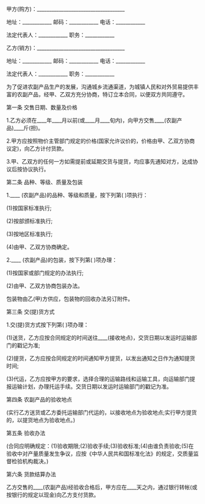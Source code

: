 
 


甲方(购方)：____________________________________


地址：____________ 邮码：____________ 电话：____________


法定代表人：____________ 职务：____________


乙方(销方)：____________________________________


地址：____________ 邮码：____________ 电话：____________


法定代表人：____________ 职务：____________


为了促进农副产品生产的发展，沟通城乡流通渠道，为城镇人民和对外贸易提供丰富的农副产品，经甲、乙双方充分协商，特订立本合同，以便双方共同遵守。


第一条 交售日期、数量及价格


1.乙方必须在____年____月以前(或____月____旬内)，向甲方交售____(农副产品)____斤(担)。


2.甲方应按照物价主管部门规定的价格(国家允许议价的，价格由甲、乙双方协商议定)，向乙方计付货款。


3.甲、乙双方的任何一方如需提前或延期交货与提货，均应事先通知对方，达成协议后按协议执行。


第二条 品种、等级、质量及包装


1.____ (农副产品)的品种、等级和质量，按下列第( )项执行：


(1)按国家标准执行;


(2)按部颁标准执行;


(3)按地区标准执行;


(4)由甲、乙双方协商确定。


2.____ (农副产品)的包装，按下列第( )项办理：


(1)按国家或部门规定的办法执行;


(2)由甲、乙双方协商包装办法。


包装物由乙(甲)方供应，包装物的回收办法另订附件。


第三条 交(提)货方式


1.交(提)货方式按下列第( )项办理：


(1)送货，乙方应按合同规定的时间送往____(接收地点)，交货日期以发运时运输部门的戳记为准;


(2)提货，乙方应按合同规定的时间通知甲方提货，以发出通知之日作为通知提货时间;


(3)代运，乙方应按甲方的要求，选择合理的运输路线和运输工具，向运输部门提报运输计划，办理托运手续。交货日期以发运时运输部门的戳记为准。


第四条 农副产品的验收地点


(实行乙方送货或乙方委托运输部门代运的，以接收地点为验收地点;实行甲方提货的，以提货地点为验收地点。)


第五条 验收办法


(合同应明确规定：(1)验收期限;(2)验收手续;(3)验收标准;(4)由谁负责验收;(5)在验收中对产量质量发生争议，应按《中华人民共和国标准化法》的规定，交质量监督检验机构裁决。)


第六条 货款结算办法


乙方交售的____(农副产品)经验收合格后，甲方应在____天之内，通过银行转帐(或按银行的规定以现金)向乙方支付货款。
 


 

 
 
 
 
 
  


  
 

  


  


  
 
 
 
 

